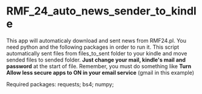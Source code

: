 # RMF_24_auto_news_sender_to_kindle
This app will automaticaly download and sent news from RMF24.pl. You need python and the following packages in order to run it. 
This script automatically sent files from files_to_sent folder to your kindle and move sended files to sended folder.
**Just change your mail, kindle's mail and password** at the start of file.
Remember, you must do something like **Turn Allow less secure apps to ON in your email service** (gmail in this example)

Required packages:
requests;
bs4;
numpy;


